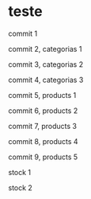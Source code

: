# teste

commit 1

commit 2, categorias 1

commit 3, categorias 2

commit 4, categorias 3

commit 5, products 1

commit 6, products 2

commit 7, products 3

commit 8, products 4

commit 9, products 5

stock 1

stock 2
